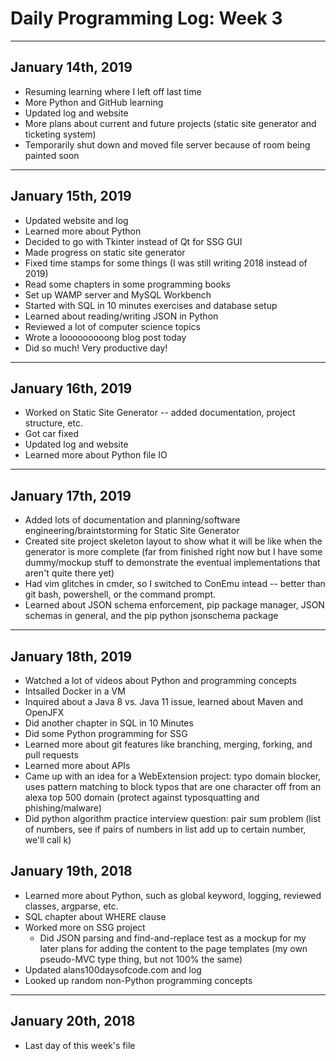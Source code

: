 # Daily Programming Log: Week 3

---

## January 14th, 2019

* Resuming learning where I left off last time
* More Python and GitHub learning
* Updated log and website
* More plans about current and future projects (static site generator and ticketing system)
* Temporarily shut down and moved file server because of room being painted soon

---

## January 15th, 2019

* Updated website and log
* Learned more about Python
* Decided to go with Tkinter instead of Qt for SSG GUI
* Made progress on static site generator
* Fixed time stamps for some things (I was still writing 2018 instead of 2019)
* Read some chapters in some programming books
* Set up WAMP server and MySQL Workbench
* Started with SQL in 10 minutes exercises and database setup
* Learned about reading/writing JSON in Python
* Reviewed a lot of computer science topics
* Wrote a looooooooong blog post today
* Did so much! Very productive day!

---

## January 16th, 2019

* Worked on Static Site Generator -- added documentation, project structure, etc.
* Got car fixed
* Updated log and website
* Learned more about Python file IO

---

## January 17th, 2019

* Added lots of documentation and planning/software engineering/braintstorming for Static Site Generator
* Created site project skeleton layout to show what it will be like when the generator is more complete (far from finished right now but I have some dummy/mockup stuff to demonstrate the eventual implementations that aren't quite there yet)
* Had vim glitches in cmder, so I switched to ConEmu intead -- better than git bash, powershell, or the command prompt.
* Learned about JSON schema enforcement, pip package manager, JSON schemas in general, and the pip python jsonschema package


---

## January 18th, 2019

* Watched a lot of videos about Python and programming concepts
* Intsalled Docker in a VM
* Inquired about a Java 8 vs. Java 11 issue, learned about Maven and OpenJFX
* Did another chapter in SQL in 10 Minutes
* Did some Python programming for SSG
* Learned more about git features like branching, merging, forking, and pull requests
* Learned more about APIs
* Came up with an idea for a WebExtension project: typo domain blocker, uses pattern matching to block typos that are one character off from an alexa top 500 domain (protect against typosquatting and phishing/malware)
* Did python algorithm practice interview question: pair sum problem (list of numbers, see if pairs of numbers in list add up to certain number, we'll call k)

## January 19th, 2018
* Learned more about Python, such as global keyword, logging, reviewed classes, argparse, etc.
* SQL chapter about WHERE clause
* Worked more on SSG project
	* Did JSON parsing and find-and-replace test as a mockup for my later plans for adding the content to the page templates (my own pseudo-MVC type thing, but not 100% the same)
* Updated alans100daysofcode.com and log
* Looked up random non-Python programming concepts

---

## January 20th, 2018

* Last day of this week's file

